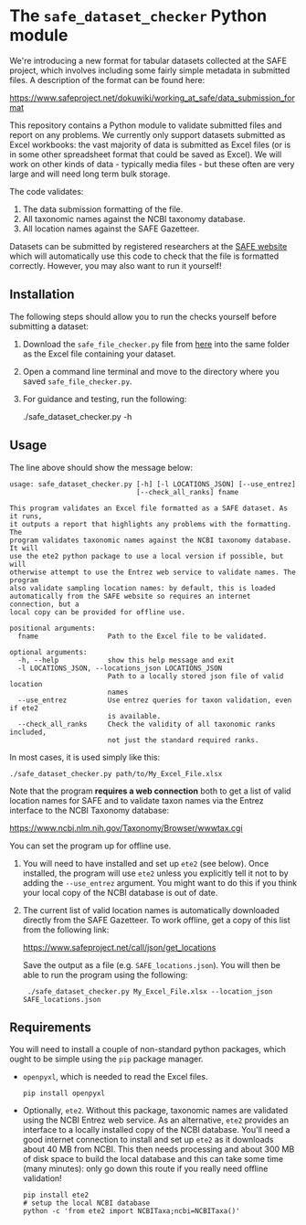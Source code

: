 # The `safe_dataset_checker` Python module

We're introducing a new format for tabular datasets collected at the
SAFE project, which involves including some fairly simple metadata in
submitted files. A description of the format can be found here:

https://www.safeproject.net/dokuwiki/working_at_safe/data_submission_format

This repository contains a Python module to validate submitted files and
report on any problems. We currently only support datasets submitted as
Excel workbooks: the vast majority of data is submitted as Excel files
(or is in some other spreadsheet format that could be saved as Excel).
We will work on other kinds of data - typically media files - but these
often are very large and will need long term bulk storage.

The code validates:

  1. The data submission formatting of the file.
  1. All taxonomic names against the NCBI taxonomy database.
  1. All location names against the SAFE Gazetteer.

Datasets can be submitted by registered researchers at the 
[SAFE website](https://safeproject.net/datasets/submit_dataset)
which will automatically use this code to check that the file is formatted correctly.
However, you may also want to run it yourself!

## Installation

The following steps should allow you to run the checks yourself before submitting a dataset:

1. Download the `safe_file_checker.py` file from [here](https://raw.githubusercontent.com/ImperialCollegeLondon/safe_dataset_checker/master/safe_dataset_checker.py) into the same folder as the Excel file containing your dataset.
2. Open a command line terminal and move to the directory where you saved `safe_file_checker.py`.
3. For guidance and testing, run the following:

    ./safe_dataset_checker.py -h

## Usage

The line above should show the message below:

    usage: safe_dataset_checker.py [-h] [-l LOCATIONS_JSON] [--use_entrez]
                                   [--check_all_ranks] fname

    This program validates an Excel file formatted as a SAFE dataset. As it runs,
    it outputs a report that highlights any problems with the formatting. The
    program validates taxonomic names against the NCBI taxonomy database. It will
    use the ete2 python package to use a local version if possible, but will
    otherwise attempt to use the Entrez web service to validate names. The program
    also validate sampling location names: by default, this is loaded
    automatically from the SAFE website so requires an internet connection, but a
    local copy can be provided for offline use.

    positional arguments:
      fname                 Path to the Excel file to be validated.

    optional arguments:
      -h, --help            show this help message and exit
      -l LOCATIONS_JSON, --locations_json LOCATIONS_JSON
                            Path to a locally stored json file of valid location
                            names
      --use_entrez          Use entrez queries for taxon validation, even if ete2
                            is available.
      --check_all_ranks     Check the validity of all taxonomic ranks included,
                            not just the standard required ranks.



In most cases, it is used simply like this:

    ./safe_dataset_checker.py path/to/My_Excel_File.xlsx

Note that the program __requires a web connection__ both to get a list 
of valid location names for SAFE and to validate taxon names via the
Entrez interface to the NCBI Taxonomy database:

https://www.ncbi.nlm.nih.gov/Taxonomy/Browser/wwwtax.cgi

You can set the program up for offline use.

1. You will need to have installed and set up `ete2` (see below). Once 
installed, the program will use `ete2` unless you explicitly tell it not
to by adding the `--use_entrez` argument. You might want to do this
if you think your local copy of the NCBI database is out of date.

2. The current list of valid location names is automatically downloaded 
directly from the SAFE Gazetteer. To work offline, get a copy of
this list from the following link:

    https://www.safeproject.net/call/json/get_locations

    Save the output as a file (e.g. `SAFE_locations.json`). You will then
be able to run the program using the following:

        ./safe_dataset_checker.py My_Excel_File.xlsx --location_json SAFE_locations.json

## Requirements

You will need to install a couple of non-standard python packages, which ought
to be simple using the `pip` package manager.

  * `openpyxl`, which is needed to read the Excel files.

        pip install openpyxl

  * Optionally, `ete2`. Without this package, taxonomic names are
  validated using the NCBI Entrez web service. As an alternative, `ete2`
  provides an interface to a locally installed copy of the NCBI
  database. You'll need a good internet connection to install and set up
  `ete2` as it downloads about 40 MB from NCBI. This then needs
  processing and about 300 MB of disk space to build the local database
  and this can take some time (many minutes): only go down this route
  if you really need offline validation!

        pip install ete2
        # setup the local NCBI database
        python -c 'from ete2 import NCBITaxa;ncbi=NCBITaxa()'

